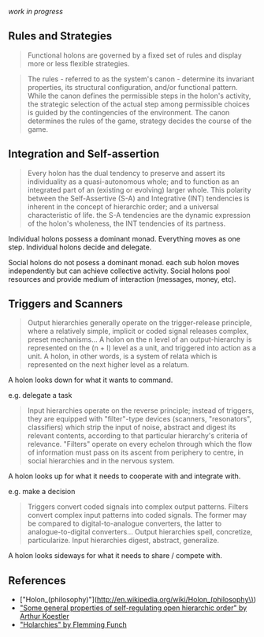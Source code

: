 *work in progress*

## Rules and Strategies

> Functional holons are governed by a fixed set of rules and display more or less flexible strategies.

> The rules - referred to as the system's canon - determine its invariant properties, its structural configuration, and/or functional pattern. While the canon defines the permissible steps in the holon's activity, the strategic selection of the actual step among permissible choices is guided by the contingencies of the environment. The canon determines the rules of the game, strategy decides the course of the game.

## Integration and Self-assertion

> Every holon has the dual tendency to preserve and assert its individuality as a quasi-autonomous whole; and to function as an integrated part of an (existing or evolving) larger whole. This polarity between the Self-Assertive (S-A) and Integrative (INT) tendencies is inherent in the concept of hierarchic order; and a universal characteristic of life. the S-A tendencies are the dynamic expression of the holon's wholeness, the INT tendencies of its partness.

Individual holons possess a dominant monad. Everything moves as one step. Individual holons decide and delegate.

Social holons do not posess a dominant monad. each sub holon moves independently but can achieve collective activity. Social holons pool resources and provide medium of interaction (messages, money, etc).

## Triggers and Scanners

> Output hierarchies generally operate on the trigger-release principle, where a relatively simple, implicit or coded signal releases complex, preset mechanisms... A holon on the n level of an output-hierarchy is represented on the (n + l) level as a unit, and triggered into action as a unit. A holon, in other words, is a system of relata which is represented on the next higher level as a relatum.

A holon looks down for what it wants to command.

e.g. delegate a task

> Input hierarchies operate on the reverse principle; instead of triggers, they are equipped with "filter"-type devices (scanners, "resonators", classifiers) which strip the input of noise, abstract and digest its relevant contents, according to that particular hierarchy's criteria of relevance. "Filters" operate on every echelon through which the flow of information must pass on its ascent from periphery to centre, in social hierarchies and in the nervous system.

A holon looks up for what it needs to cooperate with and integrate with.

e.g. make a decision

> Triggers convert coded signals into complex output patterns. Filters convert complex input patterns into coded signals. The former may be compared to digital-to-analogue converters, the latter to analogue-to-digital converters... Output hierarchies spell, concretize, particularize. Input hierarchies digest, abstract, generalize.

A holon looks sideways for what it needs to share / compete with.

## References

- ["Holon_(philosophy)"](http://en.wikipedia.org/wiki/Holon_(philosophy\))
- ["Some general properties of self-regulating open hierarchic order" by Arthur Koestler](http://www.panarchy.org/koestler/holon.1969.html)
- ["Holarchies" by Flemming Funch](http://http://www.worldtrans.org/essay/holarchies.html)
